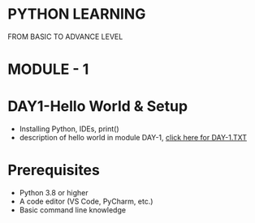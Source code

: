 # PYTHON LEARNING
FROM BASIC TO ADVANCE LEVEL

# MODULE - 1

  # DAY1-Hello World & Setup
  - Installing Python, IDEs, print()
  - description of hello world in module DAY-1, [click here for DAY-1.TXT](https://github.com/vinayakmishra4/PYTHON-FROM-BASIC-TO-ADVANCE/blob/main/DAY-1-Hello_World-Setup/DAY-1.TXT)
 
# Prerequisites
- Python 3.8 or higher
- A code editor (VS Code, PyCharm, etc.)
- Basic command line knowledge
